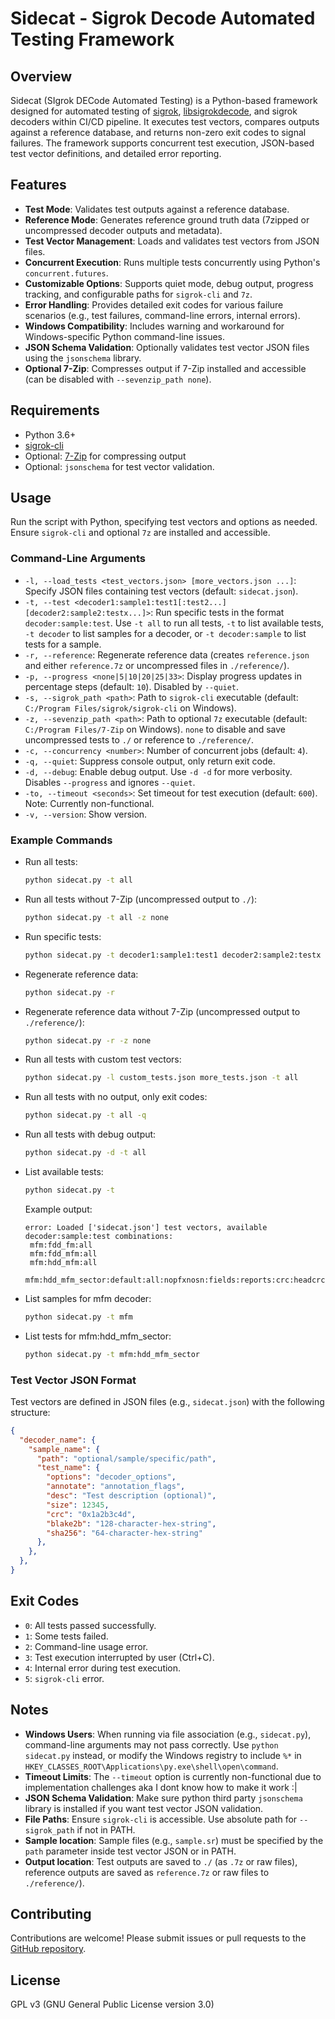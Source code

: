 # Sidecat - Sigrok Decode Automated Testing Framework

## Overview
Sidecat (SIgrok DECode Automated Testing) is a Python-based framework designed for automated testing of [sigrok](https://sigrok.org/), [libsigrokdecode](https://sigrok.org/wiki/Libsigrokdecode), and sigrok decoders within CI/CD pipeline. It executes test vectors, compares outputs against a reference database, and returns non-zero exit codes to signal failures. The framework supports concurrent test execution, JSON-based test vector definitions, and detailed error reporting.

## Features
- **Test Mode**: Validates test outputs against a reference database.
- **Reference Mode**: Generates reference ground truth data (7zipped or uncompressed decoder outputs and metadata).
- **Test Vector Management**: Loads and validates test vectors from JSON files.
- **Concurrent Execution**: Runs multiple tests concurrently using Python's `concurrent.futures`.
- **Customizable Options**: Supports quiet mode, debug output, progress tracking, and configurable paths for `sigrok-cli` and `7z`.
- **Error Handling**: Provides detailed exit codes for various failure scenarios (e.g., test failures, command-line errors, internal errors).
- **Windows Compatibility**: Includes warning and workaround for Windows-specific Python command-line issues.
- **JSON Schema Validation**: Optionally validates test vector JSON files using the `jsonschema` library.
- **Optional 7-Zip**: Compresses output if 7-Zip installed and accessible (can be disabled with `--sevenzip_path none`).

## Requirements
- Python 3.6+
- [sigrok-cli](https://sigrok.org/wiki/Sigrok-cli)
- Optional: [7-Zip](https://www.7-zip.org/) for compressing output
- Optional: `jsonschema` for test vector validation.

## Usage
Run the script with Python, specifying test vectors and options as needed. Ensure `sigrok-cli` and optional `7z` are installed and accessible.

### Command-Line Arguments
- `-l, --load_tests <test_vectors.json> [more_vectors.json ...]`: Specify JSON files containing test vectors (default: `sidecat.json`).
- `-t, --test <decoder1:sample1:test1[:test2...] [decoder2:sample2:testx...]>`: Run specific tests in the format `decoder:sample:test`. Use `-t all` to run all tests, `-t` to list available tests, `-t decoder` to list samples for a decoder, or `-t decoder:sample` to list tests for a sample.
- `-r, --reference`: Regenerate reference data (creates `reference.json` and either `reference.7z` or uncompressed files in `./reference/`).
- `-p, --progress <none|5|10|20|25|33>`: Display progress updates in percentage steps (default: `10`). Disabled by `--quiet`.
- `-s, --sigrok_path <path>`: Path to `sigrok-cli` executable (default: `C:/Program Files/sigrok/sigrok-cli` on Windows).
- `-z, --sevenzip_path <path>`: Path to optional `7z` executable (default: `C:/Program Files/7-Zip` on Windows). `none` to disable and save uncompressed tests to `./` or reference to `./reference/`.
- `-c, --concurrency <number>`: Number of concurrent jobs (default: `4`).
- `-q, --quiet`: Suppress console output, only return exit code.
- `-d, --debug`: Enable debug output. Use `-d -d` for more verbosity. Disables `--progress` and ignores `--quiet`.
- `-to, --timeout <seconds>`: Set timeout for test execution (default: `600`). Note: Currently non-functional.
- `-v, --version`: Show version.

### Example Commands
- Run all tests:
  ```bash
  python sidecat.py -t all
  ```
- Run all tests without 7-Zip (uncompressed output to `./`):
  ```bash
  python sidecat.py -t all -z none
  ```
- Run specific tests:
  ```bash
  python sidecat.py -t decoder1:sample1:test1 decoder2:sample2:testx
  ```
- Regenerate reference data:
  ```bash
  python sidecat.py -r
  ```
- Regenerate reference data without 7-Zip (uncompressed output to `./reference/`):
  ```bash
  python sidecat.py -r -z none
  ```
- Run all tests with custom test vectors:
  ```bash
  python sidecat.py -l custom_tests.json more_tests.json -t all
  ```
- Run all tests with no output, only exit codes:
  ```bash
  python sidecat.py -t all -q
  ```
- Run all tests with debug output:
  ```bash
  python sidecat.py -d -t all
  ```
- List available tests:
  ```bash
  python sidecat.py -t
  ```
  Example output:
  ```
  error: Loaded ['sidecat.json'] test vectors, available decoder:sample:test combinations:
   mfm:fdd_fm:all
   mfm:fdd_mfm:all
   mfm:hdd_mfm:all
   mfm:hdd_mfm_sector:default:all:nopfxnosn:fields:reports:crc:headcrce:headpolycrce:datacrce:datapolycrce
  ```
- List samples for mfm decoder:
  ```bash
  python sidecat.py -t mfm
  ```
- List tests for mfm:hdd_mfm_sector:
  ```bash
  python sidecat.py -t mfm:hdd_mfm_sector
  ```

### Test Vector JSON Format
Test vectors are defined in JSON files (e.g., `sidecat.json`) with the following structure:
```json
{
  "decoder_name": {
    "sample_name": {
      "path": "optional/sample/specific/path",
      "test_name": {
        "options": "decoder_options",
        "annotate": "annotation_flags",
        "desc": "Test description (optional)",
        "size": 12345,
        "crc": "0x1a2b3c4d",
        "blake2b": "128-character-hex-string",
        "sha256": "64-character-hex-string"
      },
    },
  },
}
```

## Exit Codes
- `0`: All tests passed successfully.
- `1`: Some tests failed.
- `2`: Command-line usage error.
- `3`: Test execution interrupted by user (Ctrl+C).
- `4`: Internal error during test execution.
- `5`: `sigrok-cli` error.

## Notes
- **Windows Users**: When running via file association (e.g., `sidecat.py`), command-line arguments may not pass correctly. Use `python sidecat.py` instead, or modify the Windows registry to include `%*` in `HKEY_CLASSES_ROOT\Applications\py.exe\shell\open\command`.
- **Timeout Limits**: The `--timeout` option is currently non-functional due to implementation challenges aka I dont know how to make it work :|
- **JSON Schema Validation**: Make sure python third party `jsonschema` library is installed if you want test vector JSON validation.
- **File Paths**: Ensure `sigrok-cli` is accessible. Use absolute path for `--sigrok_path` if not in PATH.
- **Sample location**: Sample files (e.g., `sample.sr`) must be specified by the `path` parameter inside test vector JSON or in PATH.
- **Output location**: Test outputs are saved to `./` (as `.7z` or raw files), reference outputs are saved as `reference.7z` or raw files to `./reference/`).

## Contributing
Contributions are welcome! Please submit issues or pull requests to the [GitHub repository](https://github.com/raszpl/sidecat).

## License
GPL v3 (GNU General Public License version 3.0)
